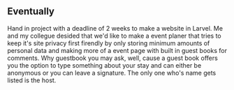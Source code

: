 ## Eventually
Hand in project with a deadline of 2 weeks to make a website in Larvel.
Me and my collegue desided that we'd like to make a event planer that
tries to keep it's site privacy first firendly by only storing minimum amounts of
personal data and making more of a event page with built in guest books for comments.
Why guestbook you may ask, well, cause a guest book offers you the option
to type something about your stay and can either be anonymous or you can leave a signature.
The only one who's name gets listed is the host.
